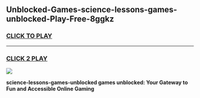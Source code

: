 
## Unblocked-Games-science-lessons-games-unblocked-Play-Free-8ggkz
<h3>
<a href="https://premium76.site?title=science-lessons-games-unblocked&ref=10A">CLICK TO PLAY</a></h3>
<hr>

<h3>
<a href="https://premium76.site?title=science-lessons-games-unblocked&ref=10A">CLICK 2 PLAY</a>
  
</h3>

<a href="https://premium76.site?title=science-lessons-games-unblocked&ref=10A"><img src="https://clearcache.store/games.png"></a>


**science-lessons-games-unblocked games unblocked: Your Gateway to Fun and Accessible Online Gaming**
